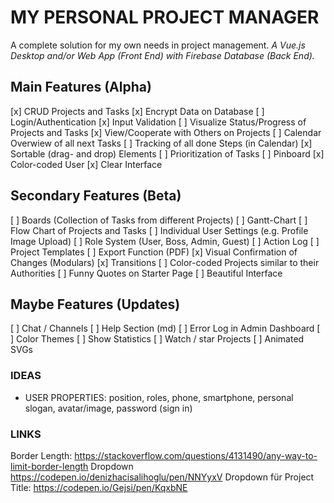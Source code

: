 # MY PERSONAL PROJECT MANAGER

A complete solution for my own needs in project management.
_A Vue.js Desktop and/or Web App (Front End) with Firebase Database (Back End)._

## Main Features (Alpha)

[x] CRUD Projects and Tasks
[x] Encrypt Data on Database
[ ] Login/Authentication
[x] Input Validation
[ ] Visualize Status/Progress of Projects and Tasks
[x] View/Cooperate with Others on Projects
[ ] Calendar Overwiew of all next Tasks
[ ] Tracking of all done Steps (in Calendar)
[x] Sortable (drag- and drop) Elements
[ ] Prioritization of Tasks
[ ] Pinboard
[x] Color-coded User
[x] Clear Interface

## Secondary Features (Beta)

[ ] Boards (Collection of Tasks from different Projects)
[ ] Gantt-Chart
[ ] Flow Chart of Projects and Tasks
[ ] Individual User Settings (e.g. Profile Image Upload)
[ ] Role System (User, Boss, Admin, Guest)
[ ] Action Log
[ ] Project Templates
[ ] Export Function (PDF)
[x] Visual Confirmation of Changes (Modulars)
[x] Transitions
[ ] Color-coded Projects similar to their Authorities
[ ] Funny Quotes on Starter Page
[ ] Beautiful Interface

## Maybe Features (Updates)

[ ] Chat / Channels
[ ] Help Section (md)
[ ] Error Log in Admin Dashboard
[ ] Color Themes
[ ] Show Statistics
[ ] Watch / star Projects
[ ] Animated SVGs

### IDEAS

- USER PROPERTIES: position, roles, phone, smartphone, personal slogan, avatar/image, password (sign in)

### LINKS

Border Length: https://stackoverflow.com/questions/4131490/any-way-to-limit-border-length
Dropdown https://codepen.io/denizhacisalihoglu/pen/NNYyxV
Dropdown für Project Title: https://codepen.io/Gejsi/pen/KqxbNE

